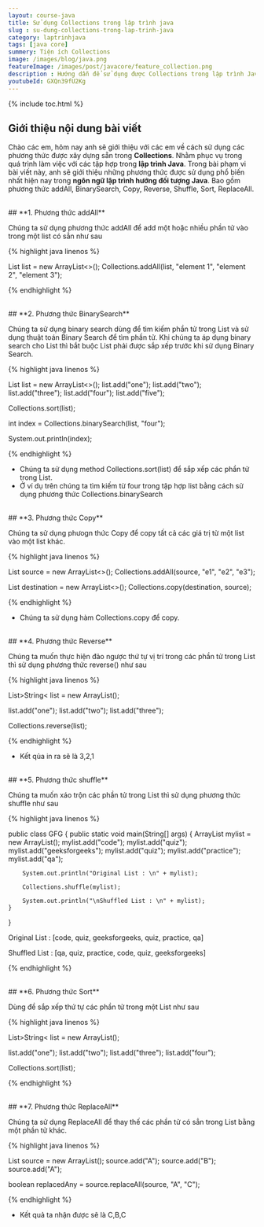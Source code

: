 ```yaml
---
layout: course-java
title: Sử dụng Collections trong lập trình java
slug : su-dung-collections-trong-lap-trinh-java
category: laptrinhjava
tags: [java core]
summery: Tiện ích Collections
image: /images/blog/java.png
featureImage: /images/post/javacore/feature_collection.png
description : Hướng dẫn để sử dụng được Collections trong lập trình Java. Bài viết hướng dẫn cách sử dụng các phương thức được xây dựng sẵn trong Collections. Nhằm phục vụ trong quá trình làm việc với các tập hợp trong lập trình Java. Trong bài phạm vi bài viết này, anh sẽ giới thiệu những phương thức được sử dụng phổ biến nhất hiện nay trong lập trình Java. Bao gồm phương thức addAll, BinarySearch, Copy, Reverse, Shuffle, Sort, ReplaceAll.
youtubeId: GXQn39fU2Kg
---
```


{% include toc.html %}

## **Giới thiệu nội dung bài viết**

Chào các em, hôm nay anh sẽ giới thiệu với các em về cách sử dụng các phương thức được xây dựng sẵn trong <b>Collections</b>. Nhằm phục vụ trong quá trình làm việc với các tập hợp trong <b>lập trình Java</b>. Trong bài phạm vi bài viết này, anh sẽ giới thiệu những phương thức được sử dụng phổ biến nhất hiện nay trong <b>ngôn ngữ lập trình hướng đối tượng Java</b>. Bao gồm phương thức addAll, BinarySearch, Copy, Reverse, Shuffle, Sort, ReplaceAll.

<br>
## **1. Phương thức addAll**

Chúng ta sử dụng phương thức addAll để add một hoặc nhiều phần tử vào trong một list có sẳn như sau

{% highlight java linenos %}

List<String> list = new ArrayList<>();
Collections.addAll(list, "element 1", "element 2", "element 3");

{% endhighlight %}

<br>
## **2. Phương thức BinarySearch**

Chúng ta sử dụng binary search dùng để tìm kiếm phần tử trong List và sử dụng thuật toán Binary Search để tìm phần tử. Khi chúng ta áp dụng binary search cho List thì bắt buộc List phải được sắp xếp trước khi sử dụng Binary Search.

{% highlight java linenos %}

List<String> list = new ArrayList<>();
list.add("one");
list.add("two");
list.add("three");
list.add("four");
list.add("five");

Collections.sort(list);

int index = Collections.binarySearch(list, "four");

System.out.println(index);

{% endhighlight %}

- Chúng ta sử dụng method Collections.sort(list) để sắp xếp các phần tử trong List.
- Ở ví dụ trên chúng ta tìm kiếm từ four trong tập hợp list bằng cách sử dụng phương thức Collections.binarySearch

<br>
## **3. Phương thức Copy**

Chúng ta sử dụng phưogn thức Copy để copy tất cả các giá trị từ một list vào một list khác.

{% highlight java linenos %}

List<String> source = new ArrayList<>();
Collections.addAll(source, "e1", "e2", "e3");

List<String> destination = new ArrayList<>();
Collections.copy(destination, source);

{% endhighlight %}

- Chúng ta sử dụng hàm Collections.copy để copy.

<br>
## **4. Phương thức Reverse**

Chúng ta muốn thực hiện đảo ngược thứ tự vị trí trong các phần tử trong List thì sử dụng phương thức reverse() như sau

{% highlight java linenos %}

List>String< list = new ArrayList<String>();

list.add("one");
list.add("two");
list.add("three");

Collections.reverse(list);

{% endhighlight %}

- Kết qủa in ra sẽ là 3,2,1

<br>
## **5. Phương thức shuffle**

Chúng ta muốn xáo trộn các phần tử trong List thì sử dụng phương thức shuffle như sau

{% highlight java linenos %}

public class GFG 
{ 
    public static void main(String[] args) 
    { 
        ArrayList<String>  mylist = new ArrayList<String>(); 
        mylist.add("code"); 
        mylist.add("quiz"); 
        mylist.add("geeksforgeeks"); 
        mylist.add("quiz"); 
        mylist.add("practice"); 
        mylist.add("qa"); 
  
        System.out.println("Original List : \n" + mylist); 
  
        Collections.shuffle(mylist); 
  
        System.out.println("\nShuffled List : \n" + mylist); 
    } 
} 

Original List : 
[code, quiz, geeksforgeeks, quiz, practice, qa]

Shuffled List : 
[qa, quiz, practice, code, quiz, geeksforgeeks]

{% endhighlight %}

<br>
## **6. Phương thức Sort**

Dùng đề sắp xếp thứ tự các phần tử trong một List như sau

{% highlight java linenos %}

List>String< list = new ArrayList<String>();

list.add("one");
list.add("two");
list.add("three");
list.add("four");

Collections.sort(list);


{% endhighlight %}

<br>
## **7. Phương thức ReplaceAll**

Chúng ta sử dụng ReplaceAll để thay thế các phần tử có sẳn trong List bằng một phần tử khác.

{% highlight java linenos %}

List source = new ArrayList();
source.add("A");
source.add("B");
source.add("A");

boolean replacedAny = source.replaceAll(source, "A", "C");

{% endhighlight %}

- Kết quả ta nhận được sẽ là C,B,C
















